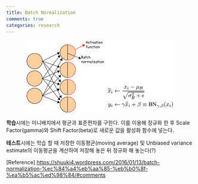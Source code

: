 ```yaml
---
title: Batch Normalization
comments: true
categories: research
---
```

<center><img src="assets/191017-BatchNormaliztion/bn.png" width="80%"></center>    

**학습**시에는 미니배치에서 평균과 표준편차를 구한다. 이를 이용해 정규화 한 후 Scale Factor(gamma)와 Shift Factor(beta)로 새로운 값을 활성화 함수에 넣는다.  

**테스트**시에는 학습 할 때 저장한 이동평균(moving average) 및 Unbiased variance estimate의 이동평균을 계산하여 저장해 놓은 뒤 정규화 해 놓는다(?)

[Reference]
https://shuuki4.wordpress.com/2016/01/13/batch-normalization-%ec%84%a4%eb%aa%85-%eb%b0%8f-%ea%b5%ac%ed%98%84/#comments
